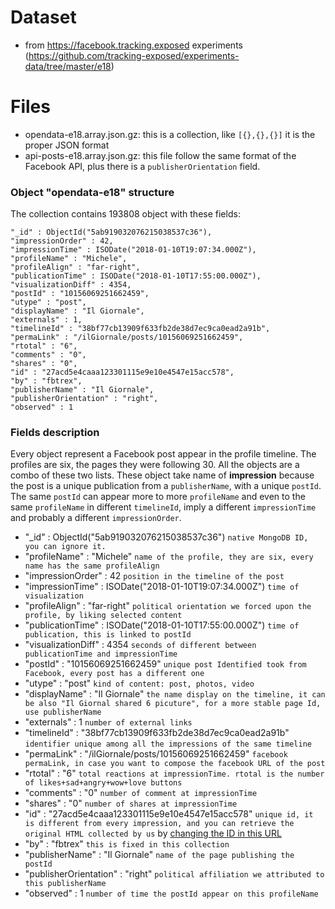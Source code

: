 # Dataset 
 * from https://facebook.tracking.exposed experiments (https://github.com/tracking-exposed/experiments-data/tree/master/e18)
 
# Files

  * opendata-e18.array.json.gz: this is a collection, like `[{},{},{}]` it is the proper JSON format
  * api-posts-e18.array.json.gz: this file follow the same format of the Facebook API, plus there is a `publisherOrientation` field.

### Object "opendata-e18" structure 

The collection contains 193808 object with these fields:

    "_id" : ObjectId("5ab919032076215038537c36"),
    "impressionOrder" : 42,
    "impressionTime" : ISODate("2018-01-10T19:07:34.000Z"),
    "profileName" : "Michele",
    "profileAlign" : "far-right",
    "publicationTime" : ISODate("2018-01-10T17:55:00.000Z"),
    "visualizationDiff" : 4354,
    "postId" : "10156069251662459",
    "utype" : "post",
    "displayName" : "Il Giornale",
    "externals" : 1,
    "timelineId" : "38bf77cb13909f633fb2de38d7ec9ca0ead2a91b",
    "permaLink" : "/ilGiornale/posts/10156069251662459",
    "rtotal" : "6",
    "comments" : "0",
    "shares" : "0",
    "id" : "27acd5e4caaa123301115e9e10e4547e15acc578",
    "by" : "fbtrex",
    "publisherName" : "Il Giornale",
    "publisherOrientation" : "right",
    "observed" : 1

### Fields description

Every object represent a Facebook post appear in the profile timeline. The profiles are six, the pages they were following 30.
All the objects are a combo of these two lists. These object take name of **impression** because the post is a unique publication
from a `publisherName`, with a unique `postId`. The same `postId` can appear more to more `profileName` and even to the same `profileName` in different `timelineId`, imply a different `impressionTime` and probably a different `impressionOrder`.

  * "_id" : ObjectId("5ab919032076215038537c36")  `native MongoDB ID, you can ignore it.`
  * "profileName" : "Michele"  `name of the profile, they are six, every name has the same profileAlign`
  * "impressionOrder" : 42  `position in the timeline of the post`
  * "impressionTime" : ISODate("2018-01-10T19:07:34.000Z")  `time of visualization`
  * "profileAlign" : "far-right"  `political orientation we forced upon the profile, by liking selected content`
  * "publicationTime" : ISODate("2018-01-10T17:55:00.000Z")  `time of publication, this is linked to postId`
  * "visualizationDiff" : 4354  `seconds of different between publicationTime and impressionTime`
  * "postId" : "10156069251662459"  `unique post Identified took from Facebook, every post has a different one`
  * "utype" : "post"  `kind of content: post, photos, video`
  * "displayName" : "Il Giornale"  `the name display on the timeline, it can be also "Il Giornal shared 6 picuture", for a more stable page Id, use publisherName`
  * "externals" : 1  `number of external links`
  * "timelineId" : "38bf77cb13909f633fb2de38d7ec9ca0ead2a91b"  `identifier unique among all the impressions of the same timeline`
  * "permaLink" : "/ilGiornale/posts/10156069251662459"  `facebook permaLink, in case you want to compose the facebook URL of the post`
  * "rtotal" : "6"  `total reactions at impressionTime. rtotal is the number of likes+sad+angry+wow+love buttons`
  * "comments" : "0"  `number of comment at impressionTime`
  * "shares" : "0"  `number of shares at impressionTime`
  * "id" : "27acd5e4caaa123301115e9e10e4547e15acc578"  `unique id, it is different from every impression, and you can retrieve the original HTML collected by us` by [changing the ID in this URL](https://facebook.tracking.exposed/revision/27acd5e4caaa123301115e9e10e4547e15acc578)
  * "by" : "fbtrex"  `this is fixed in this collection`
  * "publisherName" : "Il Giornale"  `name of the page publishing the postId`
  * "publisherOrientation" : "right"  `political affiliation we attributed to this publisherName`
  * "observed" : 1  `number of time the postId appear on this profileName`

